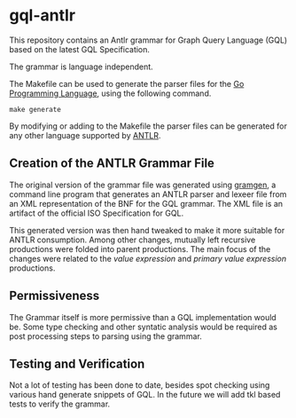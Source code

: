 # gql-antlr
This repository contains an Antlr grammar for Graph Query Language (GQL) based on the latest GQL Specification.

The grammar is language independent.

The Makefile can be used to generate the 
parser files for the [Go Programming Language](https://go.dev/), using the
following command.
```
make generate
```
By modifying or adding to the Makefile the parser files can be generated
for any other language supported by [ANTLR](https://www.antlr.org/).

## Creation of the ANTLR Grammar File
The original version of the grammar file was generated using [gramgen](https://github.com/mburbidg/gramgen),
a command line program that generates an ANTLR parser and lexeer file from an XML representation of the BNF for the GQL grammar. The XML file is
an artifact of the official ISO Specification for GQL.

This generated version was then hand tweaked to make it more suitable for
ANTLR consumption. Among other changes, mutually left recursive productions were folded into
parent productions. The main focus of the changes were related to the _value expression_
and _primary value expression_ productions.

## Permissiveness
The Grammar itself is more permissive than a GQL implementation would be. Some
type checking and other syntatic analysis would be required as post processing
steps to parsing using the grammar.

## Testing and Verification
Not a lot of testing has been done to date, besides spot checking using
various hand generate snippets of GQL. In the future we will add tkl based
tests to verify the grammar.
